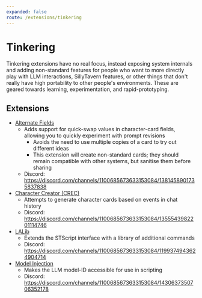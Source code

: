 ```yaml
---
expanded: false
route: /extensions/tinkering
---
```


# Tinkering

Tinkering extensions have no real focus, instead exposing system internals and adding non-standard features for people who want to more directly play with LLM interactions, SillyTavern features, or other things that don't really have high portability to other people's environments. These are geared towards learning, experimentation, and rapid-prototyping.

## Extensions

- [Alternate Fields](https://github.com/nbrown725/SillyTavern-AlternateDescriptions)
  - Adds support for quick-swap values in character-card fields, allowing you to quickly experiment with prompt revisions
    - Avoids the need to use multiple copies of a card to try out different ideas
    - This extension will create non-standard cards; they should remain compatible with other systems, but sanitise them before sharing
  - Discord: https://discord.com/channels/1100685673633153084/1381458901735837838
- [Character Creator (CREC)](https://github.com/bmen25124/SillyTavern-Character-Creator)
  - Attempts to generate character cards based on events in chat history
  - Discord: https://discord.com/channels/1100685673633153084/1355543982201114746
- [LALib](https://github.com/LenAnderson/SillyTavern-LALib)
  - Extends the STScript interface with a library of additional commands
  - Discord: https://discord.com/channels/1100685673633153084/1199374943624904714
- [Model Injection](https://github.com/aikohanasaki/SillyTavern-ModelInjection)
  - Makes the LLM model-ID accessible for use in scripting
  - Discord: https://discord.com/channels/1100685673633153084/1430637350706352178
